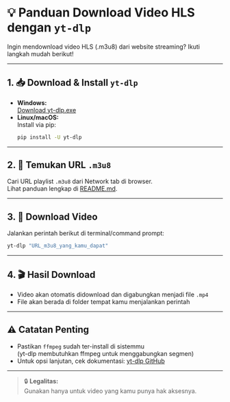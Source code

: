 # 💡 Panduan Download Video HLS dengan `yt-dlp`

Ingin mendownload video HLS (.m3u8) dari website streaming? Ikuti langkah mudah berikut!

---

## 1. 📥 Download & Install `yt-dlp`

- **Windows:**  
  [Download yt-dlp.exe](https://github.com/yt-dlp/yt-dlp/releases)
- **Linux/macOS:**  
  Install via pip:
  ```bash
  pip install -U yt-dlp
  ```

---

## 2. 🔗 Temukan URL `.m3u8`

Cari URL playlist `.m3u8` dari Network tab di browser.  
Lihat panduan lengkap di [README.md](./README.md).

---

## 3. 🚀 Download Video

Jalankan perintah berikut di terminal/command prompt:

```bash
yt-dlp "URL_m3u8_yang_kamu_dapat"
```

---

## 4. 🎬 Hasil Download

- Video akan otomatis didownload dan digabungkan menjadi file `.mp4`
- File akan berada di folder tempat kamu menjalankan perintah

---

## ⚠️ Catatan Penting

- Pastikan `ffmpeg` sudah ter-install di sistemmu  
  (yt-dlp membutuhkan ffmpeg untuk menggabungkan segmen)
- Untuk opsi lanjutan, cek dokumentasi: [yt-dlp GitHub](https://github.com/yt-dlp/yt-dlp)

---

> 🔒 **Legalitas:**  
> Gunakan hanya untuk video yang kamu punya hak aksesnya.
